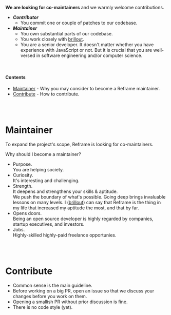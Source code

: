 **We are looking for co-maintainers** and we warmly welcome contributions.

- **_Contributor_**
  - You commit one or couple of patches to our codebase.
- **_Maintainer_**
  - You own substantial parts of our codebase.
  - You work closely with [brillout](https://github.com/brillout).
  - You are a senior developer.
    It doesn't matter whether you have experience with JavaScript or not.
    But it is crucial that you are well-versed in software engineering and/or computer science.

<br/>

#### Contents

 - [Maintainer](#maintainer) - Why you may consider to become a Reframe maintainer.
 - [Contribute](#contribute) - How to contribute.

<br/>
<br/>

# Maintainer

To expand the project's scope,
Reframe is looking for co-maintainers.

Why should I become a maintainer?
- Purpose.
  <br/>
  You are helping society.
- Curiosity.
  <br/>
  It's interesting and challenging.
- Strength.
  <br/>
  It deepens and strengthens your skills & aptitude.
  <br/>
  We push the boundary of what's possible.
  Going deep brings invaluable lessons on many levels.
  I ([brillout](https://github.com/brillout)) can say that Reframe is the thing in my life that increased my aptitude the most, and that by far.
- Opens doors.
  <br/>
  Being an open source developer is highly regarded by companies, startup executives, and investors.
- Jobs.
  <br/>
  Highly-skilled highly-paid freelance opportunies.

<br/>
<br/>

# Contribute

- Common sense is the main guideline.
- Before working on a big PR, open an issue so that we discuss your changes before you work on them.
- Opening a smallish PR without prior discussion is fine.
- There is no code style (yet).

